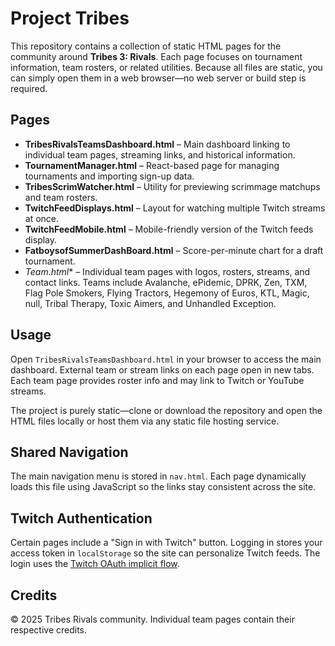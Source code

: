 # Project Tribes

This repository contains a collection of static HTML pages for the community around **Tribes 3: Rivals**. Each page focuses on tournament information, team rosters, or related utilities. Because all files are static, you can simply open them in a web browser—no web server or build step is required.

## Pages

- **TribesRivalsTeamsDashboard.html** – Main dashboard linking to individual team pages, streaming links, and historical information.
- **TournamentManager.html** – React-based page for managing tournaments and importing sign-up data.
- **TribesScrimWatcher.html** – Utility for previewing scrimmage matchups and team rosters.
- **TwitchFeedDisplays.html** – Layout for watching multiple Twitch streams at once.
- **TwitchFeedMobile.html** – Mobile-friendly version of the Twitch feeds display.
- **FatboysofSummerDashBoard.html** – Score-per-minute chart for a draft tournament.
- **Team*.html** – Individual team pages with logos, rosters, streams, and contact links. Teams include Avalanche, ePidemic, DPRK, Zen, TXM, Flag Pole Smokers, Flying Tractors, Hegemony of Euros, KTL, Magic, null, Tribal Therapy, Toxic Aimers, and Unhandled Exception.

## Usage

Open `TribesRivalsTeamsDashboard.html` in your browser to access the main dashboard. External team or stream links on each page open in new tabs.
Each team page provides roster info and may link to Twitch or YouTube streams.

The project is purely static—clone or download the repository and open the HTML files locally or host them via any static file hosting service.
## Shared Navigation

The main navigation menu is stored in `nav.html`. Each page dynamically loads this file using JavaScript so the links stay consistent across the site.

## Twitch Authentication

Certain pages include a "Sign in with Twitch" button. Logging in stores your access token in `localStorage` so the site can personalize Twitch feeds. The login uses the [Twitch OAuth implicit flow](https://dev.twitch.tv/docs/authentication/getting-tokens-oauth#implicit-code-flow).


## Credits

© 2025 Tribes Rivals community. Individual team pages contain their respective credits.

